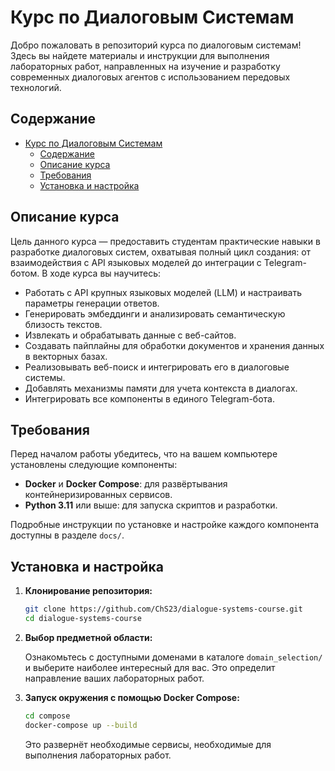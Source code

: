 # Курс по Диалоговым Системам

Добро пожаловать в репозиторий курса по диалоговым системам! Здесь вы найдете материалы и инструкции для выполнения лабораторных работ, направленных на изучение и разработку современных диалоговых агентов с использованием передовых технологий.

## Содержание

- [Курс по Диалоговым Системам](#курс-по-диалоговым-системам)
  - [Содержание](#содержание)
  - [Описание курса](#описание-курса)
  - [Требования](#требования)
  - [Установка и настройка](#установка-и-настройка)

## Описание курса

Цель данного курса — предоставить студентам практические навыки в разработке диалоговых систем, охватывая полный цикл создания: от взаимодействия с API языковых моделей до интеграции с Telegram-ботом. В ходе курса вы научитесь:

- Работать с API крупных языковых моделей (LLM) и настраивать параметры генерации ответов.
- Генерировать эмбеддинги и анализировать семантическую близость текстов.
- Извлекать и обрабатывать данные с веб-сайтов.
- Создавать пайплайны для обработки документов и хранения данных в векторных базах.
- Реализовывать веб-поиск и интегрировать его в диалоговые системы.
- Добавлять механизмы памяти для учета контекста в диалогах.
- Интегрировать все компоненты в единого Telegram-бота.

## Требования

Перед началом работы убедитесь, что на вашем компьютере установлены следующие компоненты:

- **Docker** и **Docker Compose**: для развёртывания контейнеризированных сервисов.
- **Python 3.11** или выше: для запуска скриптов и разработки.

Подробные инструкции по установке и настройке каждого компонента доступны в разделе `docs/`.

## Установка и настройка

1. **Клонирование репозитория:**

   ```bash
   git clone https://github.com/ChS23/dialogue-systems-course.git
   cd dialogue-systems-course
   ```

2. **Выбор предметной области:**

   Ознакомьтесь с доступными доменами в каталоге `domain_selection/` и выберите наиболее интересный для вас. Это определит направление ваших лабораторных работ.

3. **Запуск окружения с помощью Docker Compose:**

   ```bash
   cd compose
   docker-compose up --build
   ```

   Это развернёт необходимые сервисы, необходимые для выполнения лабораторных работ.

